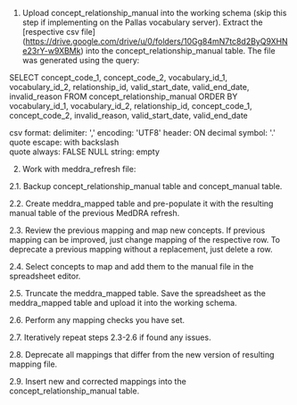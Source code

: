1. Upload concept_relationship_manual into the working schema (skip this step if implementing on the Pallas vocabulary server). Extract the [respective csv file] (https://drive.google.com/drive/u/0/folders/10Gg84mN7tc8d2ByQ9XHNe23rY-w9XBMk) into the concept_relationship_manual table. The file was generated using the query:

SELECT concept_code_1,
       concept_code_2,
       vocabulary_id_1,
       vocabulary_id_2,
       relationship_id,
       valid_start_date,
       valid_end_date,
       invalid_reason
FROM concept_relationship_manual
ORDER BY vocabulary_id_1, vocabulary_id_2, relationship_id, concept_code_1, concept_code_2, invalid_reason, valid_start_date, valid_end_date


csv format:
delimiter: ','
encoding: 'UTF8'
header: ON
decimal symbol: '.'
quote escape: with backslash \
quote always: FALSE
NULL string: empty

2. Work with meddra_refresh file:

2.1. Backup concept_relationship_manual table and concept_manual table.

2.2. Create meddra_mapped table and pre-populate it with the resulting manual table of the previous MedDRA refresh.

2.3. Review the previous mapping and map new concepts. If previous mapping can be improved, just change mapping of the respective row. To deprecate a previous mapping without a replacement, just delete a row.

2.4. Select concepts to map  and add them to the manual file in the spreadsheet editor.

2.5. Truncate the meddra_mapped table. Save the spreadsheet as the meddra_mapped table and upload it into the working schema.

2.6. Perform any mapping checks you have set.

2.7. Iteratively repeat steps 2.3-2.6 if found any issues.

2.8. Deprecate all mappings that differ from the new version of resulting mapping file.

2.9. Insert new and corrected mappings into the concept_relationship_manual table.
